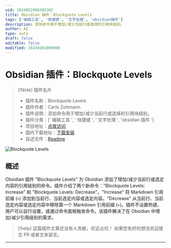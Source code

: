 ```yaml
---
uid: 2024052908385302
title: Obsidian 插件：Blockquote Levels
tags: ['编辑工具', '快捷键', '文字处理', 'obsidian插件']
description: 添加命令用于增加/减少当前行或选择的引用块级别。
author: AI
type: auto
draft: false
editable: false
modified: 20240101000000
---
```


# Obsidian 插件：Blockquote Levels

> [!Note] 插件名片
> - 插件名称：Blockquote Levels
> - 插件作者：Carlo Zottmann
> - 插件说明：添加命令用于增加/减少当前行或选择的引用块级别。
> - 插件分类：[' 编辑工具 ', ' 快捷键 ', ' 文字处理 ', 'obsidian 插件 ']
> - 项目地址：[点我访问](https://github.com/czottmann/obsidian-blockquote-levels)
> - 国内下载地址：[下载安装](https://pkmer.cn/products/plugin/pluginMarket/?blockquote-levels)
> - 自述文件：[Readme](https://ghproxy.net/https://raw.githubusercontent.com/czottmann/obsidian-blockquote-levels/main/README.md)

![Blockquote Levels](https://cdn.pkmer.cn/covers/blockquote-levels_new.gif!pkmer)

## 概述

Obsidian 插件 "Blockquote Levels" 为 Obsidian 添加了增加/减少当前行或选定内容的引用级别的命令。插件介绍了两个新命令："Blockquote Levels: Increase" 和 "Blockquote Levels: Decrease"。"Increase" 将 Markdown 引用前缀 (`>`) 添加到当前行、当前选定内容或选定内容。"Decrease" 从当前行、当前选定内容或选定内容中移除第一个 Markdown 引用前缀 (`>`)。插件不设置热键，用户可以自行设置，或通过命令面板触发命令。该插件解决了在 Obsidian 中增加/减少引用级别的需求。

> [!help]
> 这篇插件文章还没有人贡献，欢迎占坑！
> 如果您有好的想法欢迎提交 PR 或者文末留言。

---




